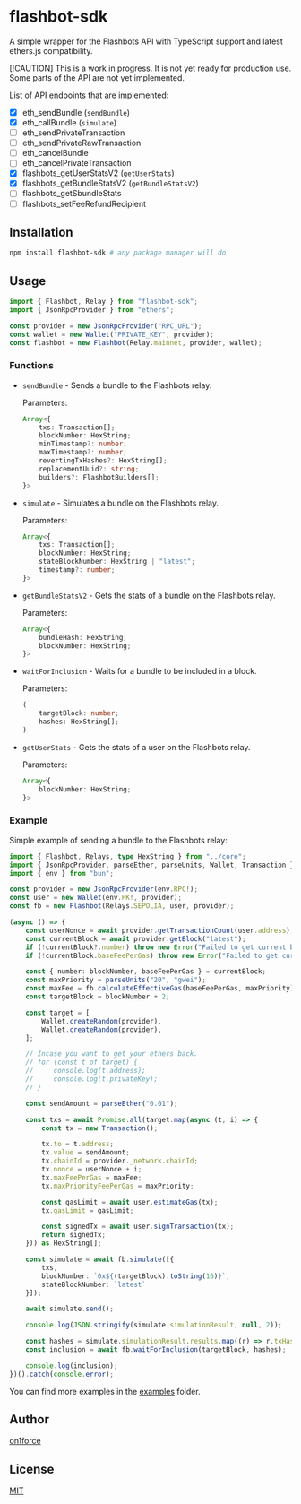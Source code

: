# flashbot-sdk

A simple wrapper for the Flashbots API with TypeScript support and latest
ethers.js compatibility.

[!CAUTION]
This is a work in progress. It is not yet ready for production use.
Some parts of the API are not yet implemented.

List of API endpoints that are implemented:

- [x] eth_sendBundle (`sendBundle`)
- [x] eth_callBundle (`simulate`)
- [ ] eth_sendPrivateTransaction
- [ ] eth_sendPrivateRawTransaction
- [ ] eth_cancelBundle
- [ ] eth_cancelPrivateTransaction
- [x] flashbots_getUserStatsV2 (`getUserStats`)
- [x] flashbots_getBundleStatsV2 (`getBundleStatsV2`)
- [ ] flashbots_getSbundleStats
- [ ] flashbots_setFeeRefundRecipient

## Installation

```bash
npm install flashbot-sdk # any package manager will do
```

## Usage

```typescript
import { Flashbot, Relay } from "flashbot-sdk";
import { JsonRpcProvider } from "ethers";

const provider = new JsonRpcProvider("RPC_URL");
const wallet = new Wallet("PRIVATE_KEY", provider);
const flashbot = new Flashbot(Relay.mainnet, provider, wallet);
```

### Functions

- `sendBundle` - Sends a bundle to the Flashbots relay.

    Parameters:

    ```typescript
    Array<{
        txs: Transaction[];
        blockNumber: HexString;
        minTimestamp?: number;
        maxTimestamp?: number;
        revertingTxHashes?: HexString[];
        replacementUuid?: string;
        builders?: FlashbotBuilders[];
    }>
    ```

- `simulate` - Simulates a bundle on the Flashbots relay.

    Parameters:

    ```typescript
    Array<{
        txs: Transaction[];
        blockNumber: HexString;
        stateBlockNumber: HexString | "latest";
        timestamp?: number;
    }>
    ```

- `getBundleStatsV2` - Gets the stats of a bundle on the Flashbots relay.

    Parameters:

    ```typescript
    Array<{
        bundleHash: HexString;
        blockNumber: HexString;
    }>
    ```

- `waitForInclusion` - Waits for a bundle to be included in a block.

    Parameters:

    ```typescript
    (
        targetBlock: number;
        hashes: HexString[];
    )
    ```

- `getUserStats` - Gets the stats of a user on the Flashbots relay.

    Parameters:

    ```typescript
    Array<{
        blockNumber: HexString;
    }>
    ```

### Example

Simple example of sending a bundle to the Flashbots relay:

```typescript
import { Flashbot, Relays, type HexString } from "../core";
import { JsonRpcProvider, parseEther, parseUnits, Wallet, Transaction } from 'ethers';
import { env } from "bun";

const provider = new JsonRpcProvider(env.RPC!);
const user = new Wallet(env.PK!, provider);
const fb = new Flashbot(Relays.SEPOLIA, user, provider);

(async () => {
    const userNonce = await provider.getTransactionCount(user.address);
    const currentBlock = await provider.getBlock("latest");
    if (!currentBlock?.number) throw new Error("Failed to get current block number");
    if (!currentBlock.baseFeePerGas) throw new Error("Failed to get current block base fee");

    const { number: blockNumber, baseFeePerGas } = currentBlock;
    const maxPriority = parseUnits("20", "gwei");
    const maxFee = fb.calculateEffectiveGas(baseFeePerGas, maxPriority);
    const targetBlock = blockNumber + 2;

    const target = [
        Wallet.createRandom(provider),
        Wallet.createRandom(provider),
    ];

    // Incase you want to get your ethers back.
    // for (const t of target) {
    //     console.log(t.address);
    //     console.log(t.privateKey);
    // }

    const sendAmount = parseEther("0.01");

    const txs = await Promise.all(target.map(async (t, i) => {
        const tx = new Transaction();

        tx.to = t.address;
        tx.value = sendAmount;
        tx.chainId = provider._network.chainId;
        tx.nonce = userNonce + i;
        tx.maxFeePerGas = maxFee;
        tx.maxPriorityFeePerGas = maxPriority;

        const gasLimit = await user.estimateGas(tx);
        tx.gasLimit = gasLimit;

        const signedTx = await user.signTransaction(tx);
        return signedTx;
    })) as HexString[];

    const simulate = await fb.simulate([{
        txs,
        blockNumber: `0x${(targetBlock).toString(16)}`,
        stateBlockNumber: `latest`
    }]);

    await simulate.send();

    console.log(JSON.stringify(simulate.simulationResult, null, 2));

    const hashes = simulate.simulationResult.results.map((r) => r.txHash) as HexString[];
    const inclusion = await fb.waitForInclusion(targetBlock, hashes);

    console.log(inclusion);
})().catch(console.error);
```

You can find more examples in the [examples](https://github.com/on1force/flashbot-sdk/tree/main/examples) folder.

## Author

[on1force](https://github.com/on1force)

## License

[MIT](./LICENSE)